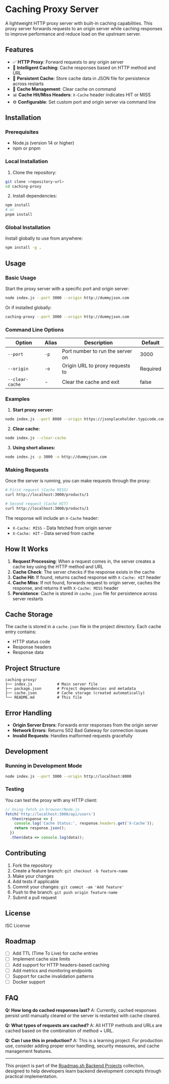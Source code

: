 # Caching Proxy Server

A lightweight HTTP proxy server with built-in caching capabilities. This proxy server forwards requests to an origin server while caching responses to improve performance and reduce load on the upstream server.

## Features

- ✅ **HTTP Proxy**: Forward requests to any origin server
- 🚀 **Intelligent Caching**: Cache responses based on HTTP method and URL
- 💾 **Persistent Cache**: Store cache data in JSON file for persistence across restarts
- 🧹 **Cache Management**: Clear cache on command
- 📊 **Cache Hit/Miss Headers**: `X-Cache` header indicates HIT or MISS
- ⚙️ **Configurable**: Set custom port and origin server via command line

## Installation

### Prerequisites
- Node.js (version 14 or higher)
- npm or pnpm

### Local Installation

1. Clone the repository:
```bash
git clone <repository-url>
cd caching-proxy
```

2. Install dependencies:
```bash
npm install
# or
pnpm install
```

### Global Installation

Install globally to use from anywhere:
```bash
npm install -g .
```

## Usage

### Basic Usage

Start the proxy server with a specific port and origin server:

```bash
node index.js --port 3000 --origin http://dummyjson.com
```

Or if installed globally:
```bash
caching-proxy --port 3000 --origin http://dummyjson.com
```

### Command Line Options

| Option | Alias | Description | Default |
|--------|-------|-------------|---------|
| `--port` | `-p` | Port number to run the server on | 3000 |
| `--origin` | `-o` | Origin URL to proxy requests to | Required |
| `--clear-cache` | - | Clear the cache and exit | false |

### Examples

1. **Start proxy server:**
```bash
node index.js --port 8080 --origin https://jsonplaceholder.typicode.com
```

2. **Clear cache:**
```bash
node index.js --clear-cache
```

3. **Using short aliases:**
```bash
node index.js -p 3000 -o http://dummyjson.com
```

### Making Requests

Once the server is running, you can make requests through the proxy:

```bash
# First request (Cache MISS)
curl http://localhost:3000/products/1

# Second request (Cache HIT)
curl http://localhost:3000/products/1
```

The response will include an `X-Cache` header:
- `X-Cache: MISS` - Data fetched from origin server
- `X-Cache: HIT` - Data served from cache

## How It Works

1. **Request Processing**: When a request comes in, the server creates a cache key using the HTTP method and URL
2. **Cache Check**: The server checks if the response exists in the cache
3. **Cache Hit**: If found, returns cached response with `X-Cache: HIT` header
4. **Cache Miss**: If not found, forwards request to origin server, caches the response, and returns it with `X-Cache: MISS` header
5. **Persistence**: Cache is stored in `cache.json` file for persistence across server restarts

## Cache Storage

The cache is stored in a `cache.json` file in the project directory. Each cache entry contains:
- HTTP status code
- Response headers
- Response data

## Project Structure

```
caching-proxy/
├── index.js           # Main server file
├── package.json       # Project dependencies and metadata
├── cache.json         # Cache storage (created automatically)
└── README.md          # This file
```

## Error Handling

- **Origin Server Errors**: Forwards error responses from the origin server
- **Network Errors**: Returns 502 Bad Gateway for connection issues
- **Invalid Requests**: Handles malformed requests gracefully

## Development

### Running in Development Mode

```bash
node index.js --port 3000 --origin http://localhost:8000
```

### Testing

You can test the proxy with any HTTP client:

```javascript
// Using fetch in browser/Node.js
fetch('http://localhost:3000/api/users')
  .then(response => {
    console.log('Cache Status:', response.headers.get('X-Cache'));
    return response.json();
  })
  .then(data => console.log(data));
```

## Contributing

1. Fork the repository
2. Create a feature branch: `git checkout -b feature-name`
3. Make your changes
4. Add tests if applicable
5. Commit your changes: `git commit -am 'Add feature'`
6. Push to the branch: `git push origin feature-name`
7. Submit a pull request

## License

ISC License

## Roadmap

- [ ] Add TTL (Time To Live) for cache entries
- [ ] Implement cache size limits
- [ ] Add support for HTTP headers-based caching
- [ ] Add metrics and monitoring endpoints
- [ ] Support for cache invalidation patterns
- [ ] Docker support

## FAQ

**Q: How long do cached responses last?**
A: Currently, cached responses persist until manually cleared or the server is restarted with cache cleared.

**Q: What types of requests are cached?**
A: All HTTP methods and URLs are cached based on the combination of method + URL.

**Q: Can I use this in production?**
A: This is a learning project. For production use, consider adding proper error handling, security measures, and cache management features.

---

This project is part of the [Roadmap.sh Backend Projects](https://roadmap.sh/projects) collection, designed to help developers learn backend development concepts through practical implementation.
